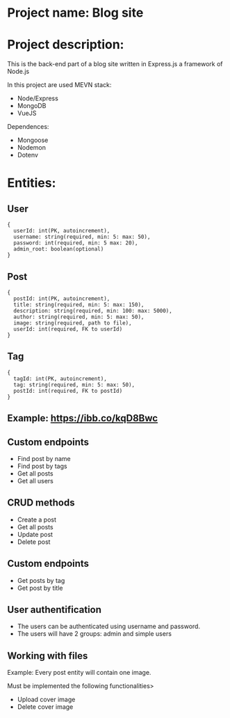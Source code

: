 # Project name: Blog site

# Project description:
This is the back-end part of a blog site written in Express.js a framework of Node.js

In this project are used MEVN stack:
- Node/Express
- MongoDB
- VueJS

Dependences:
- Mongoose
- Nodemon
- Dotenv

# Entities:

## User
```
{
  userId: int(PK, autoincrement),
  username: string(required, min: 5: max: 50),
  password: int(required, min: 5 max: 20),
  admin_root: boolean(optional)
}
```
## Post
```
{
  postId: int(PK, autoincrement),
  title: string(required, min: 5: max: 150),
  description: string(required, min: 100: max: 5000),
  author: string(required, min: 5: max: 50),
  image: string(required, path to file),
  userId: int(required, FK to userId)
}
```
## Tag
```
{
  tagId: int(PK, autoincrement),
  tag: string(required, min: 5: max: 50),
  postId: int(required, FK to postId)
}
```
## Example: https://ibb.co/kqD8Bwc

## Custom endpoints
+ Find post by name
+ Find post by tags
+ Get all posts
+ Get all users

## CRUD methods
+ Create a post
+ Get all posts
+ Update post
+ Delete post

## Custom endpoints
+ Get posts by tag
+ Get post by title

## User authentification
+ The users can be authenticated using username and password.
+ The users will have 2 groups: admin and simple users

## Working with files
Example: Every post entity will contain one image.

Must be implemented the following functionalities>
+ Upload cover image
+ Delete cover image
